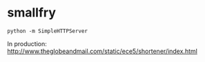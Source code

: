 smallfry
========

```
python -m SimpleHTTPServer
```

In production: http://www.theglobeandmail.com/static/ece5/shortener/index.html
